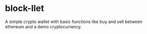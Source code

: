 # block-llet
A simple crypto wallet with basic functions like buy and sell between ethereum and a demo cryptocurrency.
